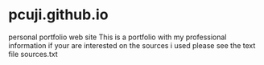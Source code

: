 # pcuji.github.io
personal portfolio web site
This is a portfolio with my professional information if your are interested
on the sources i used please see the text file sources.txt
